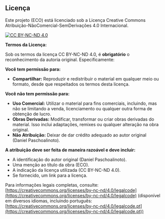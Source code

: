 ## Licença

Este projeto (ECO) está licenciado sob a Licença Creative Commons Atribuição-NãoComercial-SemDerivações 4.0 Internacional.

[![CC BY-NC-ND 4.0](https://img.shields.io/badge/License-CC%20BY--NC--ND%204.0-lightgrey.svg)](https://creativecommons.org/licenses/by-nc-nd/4.0/)

**Termos da Licença:**

Sob os termos da licença CC BY-NC-ND 4.0, é **obrigatório** o reconhecimento da autoria original. Especificamente:

**Você tem permissão para:**

* **Compartilhar:** Reproduzir e redistribuir o material em qualquer meio ou formato, desde que respeitados os termos desta licença.

**Você não tem permissão para:**

* **Uso Comercial:** Utilizar o material para fins comerciais, incluindo, mas não se limitando a venda, licenciamento ou qualquer outra forma de obtenção de lucro.
* **Obras Derivadas:** Modificar, transformar ou criar obras derivadas do material. Isso inclui adaptações, remixes ou qualquer alteração na obra original.
* **Não Atribuição:** Deixar de dar crédito adequado ao autor original (Daniel Paschoalinoto).

**A atribuição deve ser feita de maneira razoável e deve incluir:**

* A identificação do autor original (Daniel Paschoalinoto).
* Uma menção ao título da obra (ECO).
* A indicação da licença utilizada (CC BY-NC-ND 4.0).
* Se fornecido, um link para a licença.

Para informações legais completas, consulte: [https://creativecommons.org/licenses/by-nc-nd/4.0/legalcode](https://creativecommons.org/licenses/by-nc-nd/4.0/legalcode) (disponível em diversos idiomas, incluindo português: [https://creativecommons.org/licenses/by-nc-nd/4.0/legalcode.pt](https://creativecommons.org/licenses/by-nc-nd/4.0/legalcode.pt))